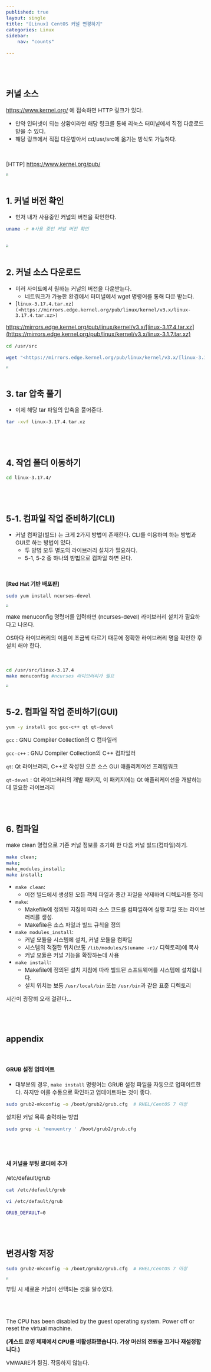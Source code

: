 ```yaml
---
published: true
layout: single
title: "[Linux] CentOS 커널 변경하기" 
categories: Linux
sidebar:
    nav: "counts"

---
```


<style>
  body {
    font-size: 15px; /* 폰트 사이즈 조절 */
  }
</style>


<br>

<br>

## 커널 소스

https://www.kernel.org/ 에 접속하면 HTTP 링크가 있다.

-  만약 인터넷이 되는 상황이라면 해당 링크를 통해 리눅스 터미널에서 직접 다운로드 받을 수 있다.
-  해당 링크에서 직접 다운받아서 cd/usr/src에 옮기는 방식도 가능하다.

<br>

[HTTP]  https://www.kernel.org/pub/

<img src="{{site.url}}/images/2024-07-03-Shell Script/1k.png" style="zoom:40%;" />

<br>

<br>

## 1. 커널 버전 확인

-  먼저 내가 사용중인 커널의 버전을 확인한다.

```bash
uname -r #사용 중인 커널 버전 확인
```

<br>

<img src="{{site.url}}/images/2024-07-03-Shell Script/2k.png" style="zoom:40%;" />



<br>

<br>

## 2. 커널 소스 다운로드

-  미러 사이트에서 원하는 커널의 버전을 다운받는다.
   -  네트워크가 가능한 환경에서 터미널에서 wget 명령어를 통해 다운 받는다.
-  [`linux-3.17.4.tar.xz](<https://mirrors.edge.kernel.org/pub/linux/kernel/v3.x/linux-3.17.4.tar.xz>)`





https://mirrors.edge.kernel.org/pub/linux/kernel/v3.x/[linux-3.17.4.tar.xz](https://mirrors.edge.kernel.org/pub/linux/kernel/v3.x/linux-3.1.7.tar.xz)



```bash
cd /usr/src

wget "<https://mirrors.edge.kernel.org/pub/linux/kernel/v3.x/[linux-3.17.4.tar.xz](https://mirrors.edge.kernel.org/pub/linux/kernel/v3.x/linux-3.1.7.tar.xz)>"
```





<img src="{{site.url}}/images/2024-07-03-Shell Script/3k.png" style="zoom:40%;" />

<br>

<br>

## 3. tar 압축 풀기

-  이제 해당 tar 파일의 압축을 풀어준다.

```bash
tar -xvf linux-3.17.4.tar.xz
```



<br>

<br>

## 4. 작업 폴더 이동하기

```bash
cd linux-3.17.4/
```



<br>

<br>

## 5-1. 컴파일 작업 준비하기(CLI)

-  커널 컴파일(빌드) 는 크게 2가지 방법이 존재한다. CLI를 이용하여 하는 방법과 GUI로 하는 방법이 있다.
   -  두 방법 모두 별도의 라이브러리 설치가 필요하다.
   -  5-1, 5-2 중 하나의 방법으로 컴파일 하면 된다.



<br>

**[Red Hat 기반 배포판]** 

```bash
sudo yum install ncurses-devel
```



<img src="{{site.url}}/images/2024-07-03-Shell Script/4k.png" style="zoom:40%;" />

make menuconfig 명령어를 입력하면 (ncurses-devel) 라이브러리 설치가 필요하다고 나온다.

OS마다 라이브러리의 이름이 조금씩 다르기 때문에 정확한 라이브러리 명을 확인한 후 설치 해야 한다.

<br>



```bash
cd /usr/src/linux-3.17.4
make menuconfig #ncurses 라이브러리가 필요
```

<img src="{{site.url}}/images/2024-07-03-Shell Script/5k.png" style="zoom:40%;" />

<br>

<br>

## 5-2. 컴파일 작업 준비하기(GUI)

```bash
yum -y install gcc gcc-c++ qt qt-devel
```

`gcc` : GNU Compiler Collection의 C 컴파일러

`gcc-c++` : GNU Compiler Collection의 C++ 컴파일러

`qt`: Qt 라이브러리, C++로 작성된 오픈 소스 GUI 애플리케이션 프레임워크

`qt-devel` : Qt 라이브러리의 개발 패키지, 이 패키지에는 Qt 애플리케이션을 개발하는 데 필요한 라이브러리





<br>

<br>

## 6. 컴파일

make clean 명령으로 기존 커널 정보를 초기화 한 다음 커널 빌드(컴파일)하기.

```bash
make clean;
make; 
make_modules_install; 
make install;
```

-  `make clean`:
   -  이전 빌드에서 생성된 모든 객체 파일과 중간 파일을 삭제하여 디렉토리를 정리
-  `make`:
   -  Makefile에 정의된 지침에 따라 소스 코드를 컴파일하여 실행 파일 또는 라이브러리를 생성.
   -  Makefile은 소스 파일과 빌드 규칙을 정의
-  `make modules_install`:
   -  커널 모듈을 시스템에 설치, 커널 모듈을 컴파일
   -  시스템의 적절한 위치(보통 `/lib/modules/$(uname -r)/` 디렉토리)에 복사
   -  커널 모듈은 커널 기능을 확장하는데 사용
-  `make install`:
   -  Makefile에 정의된 설치 지침에 따라 빌드된 소프트웨어를 시스템에 설치합니다.
   -  설치 위치는 보통 `/usr/local/bin` 또는 `/usr/bin`과 같은 표준 디렉토리







시간이 굉장히 오래 걸린다…



<br>

<br>

## appendix

<br>



#### GRUB 설정 업데이트

-  대부분의 경우, `make install` 명령어는 GRUB 설정 파일을 자동으로 업데이트한다. 하지만 이를 수동으로 확인하고 업데이트하는 것이 좋다.

```bash
sudo grub2-mkconfig -o /boot/grub2/grub.cfg  # RHEL/CentOS 7 이상
```



설치된 커널 목록 출력하는 방법

```bash
sudo grep -i 'menuentry ' /boot/grub2/grub.cfg
```



<br>

<br>

#### 새 커널을 부팅 로더에 추가

/etc/default/grub

```bash
cat /etc/default/grub

vi /etc/default/grub

GRUB_DEFAULT=0
```

<br>

<br>



## 변경사항 저장

```bash
sudo grub2-mkconfig -o /boot/grub2/grub.cfg  # RHEL/CentOS 7 이상
```



<img src="{{site.url}}/images/2024-07-03-Shell Script/6k.png" style="zoom:40%;" />

부팅 시 새로운 커널이 선택되는 것을 알수있다.



<br>

<br>



The CPU has been disabled by the guest operating system. Power off or reset the virtual machine.

**(게스트 운영 체제에서 CPU를 비활성화했습니다. 가상 머신의 전원을 끄거나 재설정합니다.)**

VMWARE가 튕김. 작동하지 않는다.

<br>

<br>

<br>

<br>

